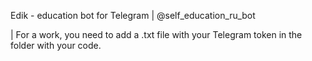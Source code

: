 Edik - education bot for Telegram | @self_education_ru_bot 

| For a work, you need to add a .txt file with your Telegram token in the folder with your code.
